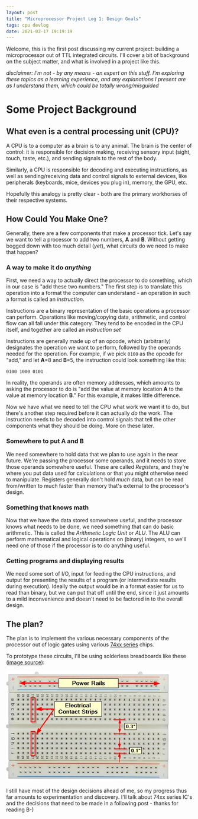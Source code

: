 ```yaml
---
layout: post
title: "Microprocessor Project Log 1: Design Goals"
tags: cpu devlog
date: 2021-03-17 19:19:19
---
```


Welcome, this is the first post discussing my current project: building a microprocessor out of TTL integrated circuits. I'll cover a bit of background on the subject matter, and what is involved in a project like this.

*disclaimer: I'm not - by any means - an expert on this stuff. I'm exploring these topics as a learning experience, and any explanations I present are as I understand them, which could be totally wrong/misguided*

# Some Project Background

## What even is a central processing unit (CPU)? 

A CPU is to a computer as a brain is to any animal. The brain is the center of control: it is responsible for decision making, receiving sensory input (sight, touch, taste, etc.), and sending signals to the rest of the body. 

Similarly, a CPU is responsible for decoding and executing instructions, as well as sending/receiving data and control signals to external devices, like peripherals (keyboards, mice, devices you plug in), memory, the GPU, etc. 

Hopefully this analogy is pretty clear - both are the primary workhorses of their respective systems.


## How Could You Make One?

Generally, there are a few components that make a processor tick. Let's say we want to tell a processor to add two numbers, **A** and **B**. Without getting bogged down with too much detail (*yet*), what circuits do we need to make that happen?

### A way to make it do *anything*

First, we need a way to actually direct the processor to do something, which in our case is "add these two numbers." The first step is to translate this operation into a format the computer can understand - an operation in such a format is called an *instruction*. 

Instructions are a binary representation of the basic operations a processor can perform. Operations like moving/copying data, arithmetic, and control flow can all fall under this category. They tend to be encoded in the CPU itself, and together are called an *instruction set*

Instructions are generally made up of an opcode, which (arbitrarily) designates the operation we want to perform, followed by the operands needed for the operation. For example, if we pick `0100` as the opcode for "add," and let **A**=8 and **B**=5, the instruction could look something like this: 

```
0100 1000 0101
```

In reality, the operands are often memory addresses, which amounts to asking the processor to do is "add the value at memory location **A** to the value at memory location **B**." For this example, it makes little difference.

Now we have what we need to tell the CPU what work we want it to do, but there's another step required before it can actually *do* the work. The instruction needs to be decoded into control signals that tell the other components what they should be doing. More on these later.

### Somewhere to put **A** and **B**

We need somewhere to hold data that we plan to use again in the near future. We're passing the processor some operands, and it needs to store those operands somewhere useful. These are called *Registers*, and they're where you put data used for calculations or that you might otherwise need to manipulate. Registers generally don't hold *much* data, but can be read from/written to much faster than memory that's external to the processor's design.

### Something that knows math

Now that we have the data stored somewhere useful, and the processor knows what needs to be done, we need something that can do basic arithmetic. This is called the *Arithmetic Logic Unit* or *ALU*. The ALU can perform mathematical and logical operations on (binary) integers, so we'll need one of those if the processor is to do anything useful. 

### Getting programs and displaying results

We need some sort of I/O, input for feeding the CPU instructions, and output for presenting the results of a program (or intermediate results during execution). Ideally the output would be in a format easier for us to read than binary, but we can put that off until the end, since it just amounts to a mild inconvenience and doesn't need to be factored in to the overall design. 


## The plan?

The plan is to implement the various necessary components of the processor out of logic gates using various [74xx series](https://en.wikipedia.org/wiki/List_of_7400-series_integrated_circuits#74x00_%E2%80%93_74x99) chips. 

To prototype these circuits, I'll be using solderless breadboards like these ([image source](https://protosupplies.com/wp-content/uploads/2018/12/Breadboard-Details.jpg)):

![Breadboard](/assets/Breadboard-Details.jpg) 


I still have most of the design decisions ahead of me, so my progress thus far amounts to experimentation and discovery. I'll talk about 74xx series IC's and the decisions that need to be made in a following post - thanks for reading B-)
